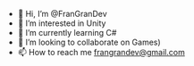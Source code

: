 - 👋 Hi, I’m @FranGranDev
- 👀 I’m interested in Unity
- 🌱 I’m currently learning C#
- 💞️ I’m looking to collaborate on Games)
- 📫 How to reach me frangrandev@gmail.com

<!---
FranGranDev/FranGranDev is a ✨ special ✨ repository because its `README.md` (this file) appears on your GitHub profile.
You can click the Preview link to take a look at your changes.
--->
